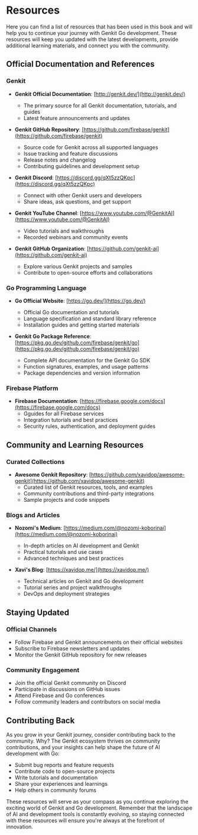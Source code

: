 # Resources

Here you can find a list of resources that has been used in this book and will help you to continue your journey with Genkit Go development. These resources will keep you updated with the latest developments, provide additional learning materials, and connect you with the community.

## Official Documentation and References

### Genkit

- **Genkit Official Documentation**: [http://genkit.dev/](http://genkit.dev/)
  - The primary source for all Genkit documentation, tutorials, and guides
  - Latest feature announcements and updates

- **Genkit GitHub Repository**: [https://github.com/firebase/genkit](https://github.com/firebase/genkit)
  - Source code for Genkit across all supported languages
  - Issue tracking and feature discussions
  - Release notes and changelog
  - Contributing guidelines and development setup

- **Genkit Discord**: [https://discord.gg/qXt5zzQKpc](https://discord.gg/qXt5zzQKpc)
  - Connect with other Genkit users and developers
  - Share ideas, ask questions, and get support

- **Genkit YouTube Channel**: [https://www.youtube.com/@GenkitAI](https://www.youtube.com/@GenkitAI)
  - Video tutorials and walkthroughs
  - Recorded webinars and community events

- **Genkit GitHub Organization**: [https://github.com/genkit-ai](https://github.com/genkit-ai)
  - Explore various Genkit projects and samples
  - Contribute to open-source efforts and collaborations

### Go Programming Language

- **Go Official Website**: [https://go.dev/](https://go.dev/)
  - Official Go documentation and tutorials
  - Language specification and standard library reference
  - Installation guides and getting started materials

- **Genkit Go Package Reference**: [https://pkg.go.dev/github.com/firebase/genkit/go](https://pkg.go.dev/github.com/firebase/genkit/go)
  - Complete API documentation for the Genkit Go SDK
  - Function signatures, examples, and usage patterns
  - Package dependencies and version information

### Firebase Platform

- **Firebase Documentation**: [https://firebase.google.com/docs](https://firebase.google.com/docs)
  - Gguides for all Firebase services
  - Integration tutorials and best practices
  - Security rules, authentication, and deployment guides

## Community and Learning Resources

### Curated Collections

- **Awesome Genkit Repository**: [https://github.com/xavidop/awesome-genkit](https://github.com/xavidop/awesome-genkit)
  - Curated list of Genkit resources, tools, and examples
  - Community contributions and third-party integrations
  - Sample projects and code snippets

### Blogs and Articles

- **Nozomi's Medium**: [https://medium.com/@nozomi-koborinai](https://medium.com/@nozomi-koborinai)
  - In-depth articles on AI development and Genkit
  - Practical tutorials and use cases
  - Advanced techniques and best practices

- **Xavi's Blog**: [https://xavidop.me/](https://xavidop.me/)
  - Technical articles on Genkit and Go development
  - Tutorial series and project walkthroughs
  - DevOps and deployment strategies

## Staying Updated

### Official Channels

- Follow Firebase and Genkit announcements on their official websites
- Subscribe to Firebase newsletters and updates
- Monitor the Genkit GitHub repository for new releases

### Community Engagement

- Join the official Genkit community on Discord
- Participate in discussions on GitHub issues
- Attend Firebase and Go conferences
- Follow community leaders and contributors on social media

## Contributing Back

As you grow in your Genkit journey, consider contributing back to the community. Why? The Genkit ecosystem thrives on community contributions, and your insights can help shape the future of AI development with Go:

- Submit bug reports and feature requests
- Contribute code to open-source projects
- Write tutorials and documentation
- Share your experiences and learnings
- Help others in community forums

These resources will serve as your compass as you continue exploring the exciting world of Genkit and Go development. Remember that the landscape of AI and development tools is constantly evolving, so staying connected with these resources will ensure you're always at the forefront of innovation.
